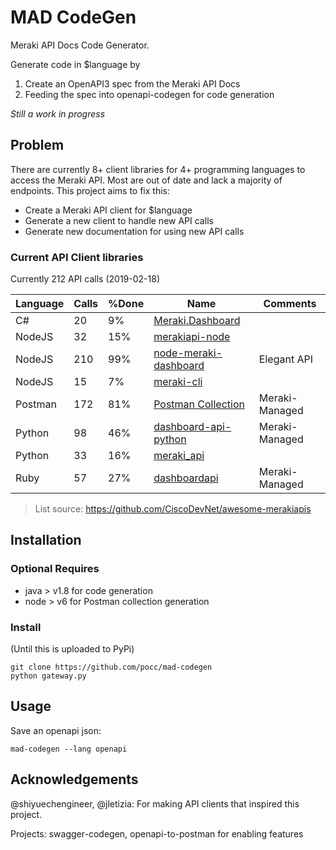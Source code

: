 # MAD CodeGen
Meraki API Docs Code Generator. 

Generate code in $language by 
1. Create an OpenAPI3 spec from the Meraki API Docs
2. Feeding the spec into openapi-codegen for code generation

*Still a work in progress*

## Problem
There are currently 8+ client libraries for 4+ programming languages to
access the Meraki API. Most are out of date and lack a majority of endpoints. 
This project aims to fix this: 

* Create a Meraki API client for $language
* Generate a new client to handle new API calls
* Generate new documentation for using new API calls

### Current API Client libraries
Currently 212 API calls (2019-02-18)

| Language | Calls | %Done | Name                                                                                                   | Comments       |
|----------|-------|-------|--------------------------------------------------------------------------------------------------------|----------------|
| C#       | 20    | 9%    | [Meraki.Dashboard](https://github.com/DimensionDataCBUSydney/Meraki.Dashboard)                         |                |
| NodeJS   | 32    | 15%   | [merakiapi-node](https://github.com/mchenetz/merakiapi-node)                                           |                |
| NodeJS   | 210   | 99%   | [node-meraki-dashboard](https://github.com/tejashah88/node-meraki-dashboard)                           | Elegant API    |
| NodeJS   | 15    | 7%    | [meraki-cli](https://github.com/CumberlandGroup/meraki-cli)                                            |                |
| Postman  | 172   | 81%   | [Postman Collection](https://documenter.getpostman.com/view/897512/meraki-dashboard-api/2To9xm) | Meraki-Managed |
| Python   | 98    | 46%   | [dashboard-api-python](https://github.com/meraki/dashboard-api-python)                                 | Meraki-Managed |
| Python   | 33    | 16%   | [meraki_api](https://github.com/guzmonne/meraki_api/tree/master/meraki_api)                            |                |
| Ruby     | 57    | 27%   | [dashboardapi](https://github.com/jletizia/dashboardapi)                                               | Meraki-Managed |

> List source: https://github.com/CiscoDevNet/awesome-merakiapis

## Installation
### Optional Requires
* java > v1.8 for code generation
* node > v6 for Postman collection generation

### Install
(Until this is uploaded to PyPi)
```
git clone https://github.com/pocc/mad-codegen
python gateway.py
```

## Usage
Save an openapi json:

`mad-codegen --lang openapi`

## Acknowledgements
@shiyuechengineer, @jletizia: For making API clients that inspired this project.
 
Projects: swagger-codegen, openapi-to-postman for enabling features 